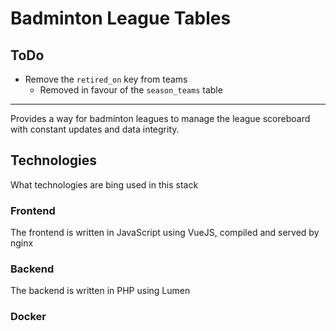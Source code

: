 # Badminton League Tables

## ToDo
- Remove the `retired_on` key from teams
  - Removed in favour of the `season_teams` table
    
---

Provides a way for badminton leagues to manage the league scoreboard
with constant updates and data integrity.

## Technologies
What technologies are bing used in this stack

### Frontend
The frontend is written in JavaScript using VueJS, compiled and served by nginx

### Backend
The backend is written in PHP using Lumen

### Docker
